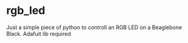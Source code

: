 rgb_led
=======

Just a simple piece of python to controll an RGB LED on a Beaglebone Black. Adafuit lib required
